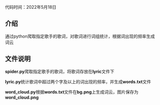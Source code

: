 代码时间：2022年5月18日

## 介绍

通过python爬取指定歌手的歌词，对歌词进行词组统计，根据词出现的频率生成词云

## 文件说明

**spider.py**爬取指定歌手的歌词，将歌词存放在**lyric**文件下

**lyric.py**统计歌词中超过两个字及以上的词出现的频率，并生成**words.txt**文件

**word_cloud.py**根据**words.txt**文件在**bg.png**上生成词云，图片保存为**word_cloud.png**